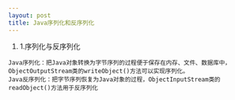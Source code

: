 ```yaml
---
layout: post
title: Java序列化和反序列化
---
```

1. 1.序列化与反序列化
<pre><code>Java序列化：把Java对象转换为字节序列的过程便于保存在内存、文件、数据库中，ObjectOutputStream类的writeObject()方法可以实现序列化。
Java反序列化：把字节序列恢复为Java对象的过程，ObjectInputStream类的 readObject()方法用于反序列化
</code></pre>